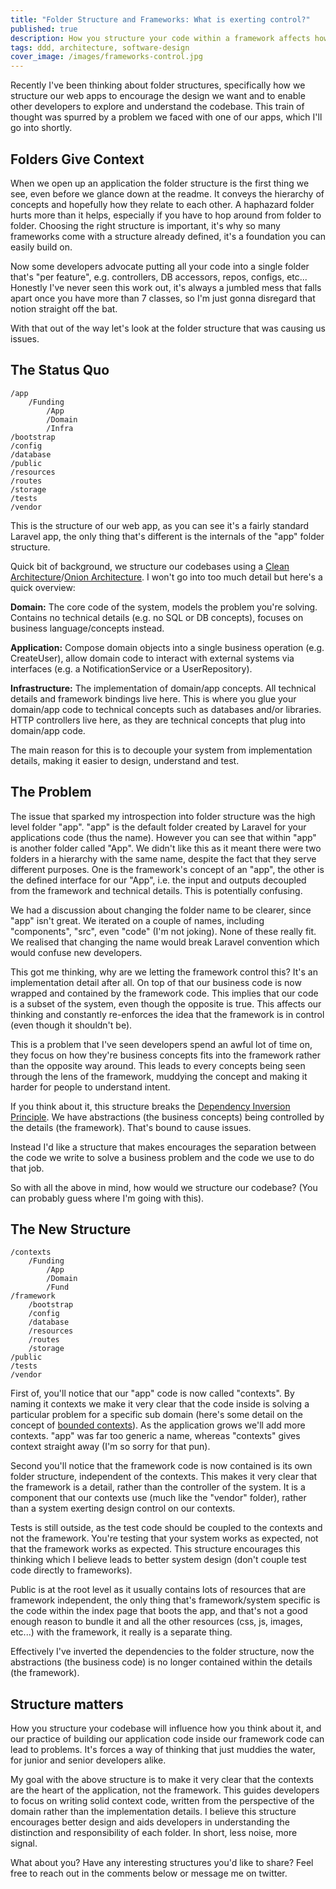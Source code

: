 ```yaml
---
title: "Folder Structure and Frameworks: What is exerting control?"
published: true
description: How you structure your code within a framework affects how you think about your system, what problems can this cause and can we solve them?
tags: ddd, architecture, software-design
cover_image: /images/frameworks-control.jpg
---
```

Recently I've been thinking about folder structures, specifically how we structure our web apps to encourage the design we want and to enable other developers to explore and understand the codebase. This train of thought was spurred by a problem we faced with one of our apps, which I'll go into shortly.

## Folders Give Context
When we open up an application the folder structure is the first thing we see, even before we glance down at the readme. It conveys the hierarchy of concepts and hopefully how they relate to each other. A haphazard folder hurts more than it helps, especially if you have to hop around from folder to folder. Choosing the right structure is important, it's why so many frameworks come with a structure already defined, it's a foundation you can easily build on.

Now some developers advocate putting all your code into a single folder that's "per feature", e.g. controllers, DB accessors, repos, configs, etc... Honestly I've never seen this work out, it's always a jumbled mess that falls apart once you have more than 7 classes, so I'm just gonna disregard that notion straight off the bat.

With that out of the way let's look at the folder structure that was causing us issues.

## The Status Quo
```
/app
    /Funding
    	/App
	    /Domain
	    /Infra
/bootstrap
/config
/database
/public
/resources
/routes
/storage
/tests
/vendor
```

This is the structure of our web app, as you can see it's a fairly standard Laravel app, the only thing that's different is the internals of the "app" folder structure.

Quick bit of background, we structure our codebases using a [Clean Architecture](https://barryosull.com/blog/cleaning-up-your-codebase-with-a-clean-architecture/)/[Onion Architecture](https://www.codeguru.com/csharp/csharp/cs_misc/designtechniques/understanding-onion-architecture.html). I won't go into too much detail but here's a quick overview:

**Domain:** The core code of the system, models the problem you're solving. Contains no technical details (e.g. no SQL or DB concepts), focuses on business language/concepts instead.

**Application:** Compose domain objects into a single business operation (e.g. CreateUser), allow domain code to interact with external systems via interfaces (e.g. a NotificationService or a UserRepository). 

**Infrastructure:** The implementation of domain/app concepts. All technical details and framework bindings live here. This is where you glue your domain/app code to technical concepts such as databases and/or libraries. HTTP controllers live here, as they are technical concepts that plug into domain/app code.

The main reason for this is to decouple your system from implementation details, making it easier to design, understand and test.

## The Problem
The issue that sparked my introspection into folder structure was the high level folder "app". "app" is the default folder created by Laravel for your applications code (thus the name). However you can see that within "app" is another folder called "App". We didn't like this as it meant there were two folders in a hierarchy with the same name, despite the fact that they serve different purposes. One is the framework's concept of an "app", the other is the defined interface for our "App", i.e. the input and outputs decoupled from the framework and technical details. This is potentially confusing.

We had a discussion about changing the folder name to be clearer, since "app" isn't great. We iterated on a couple of names, including "components", "src", even "code" (I'm not joking). None of these really fit. We realised that changing the name would break Laravel convention which would confuse new developers. 

This got me thinking, why are we letting the framework control this? It's an implementation detail after all. On top of that our business code is now wrapped and contained by the framework code. This implies that our code is a subset of the system, even though the opposite is true. This affects our thinking and constantly re-enforces the idea that the framework is in control (even though it shouldn't be).

This is a problem that I've seen developers spend an awful lot of time on, they focus on how they're business concepts fits into the framework rather than the opposite way around. This leads to every concepts being seen through the lens of the framework, muddying the concept and making it harder for people to understand intent.

If you think about it, this structure breaks the [Dependency Inversion Principle](https://stackify.com/dependency-inversion-principle/). We have abstractions (the business concepts) being controlled by the details (the framework). That's bound to cause issues.

Instead I'd like a structure that makes encourages the separation between the code we write to solve a business problem and the code we use to do that job. 

So with all the above in mind, how would we structure our codebase? (You can probably guess where I'm going with this).

## The New Structure
```
/contexts
	/Funding
		/App
		/Domain
		/Fund
/framework
	/bootstrap
	/config
	/database
	/resources
	/routes
	/storage
/public
/tests
/vendor
```

First of, you'll notice that our "app" code is now called "contexts". By naming it contexts we make it very clear that the code inside is solving a particular problem for a specific sub domain (here's some detail on the concept of [bounded contexts](https://martinfowler.com/bliki/BoundedContext.html)). As the application grows we'll add more contexts. "app" was far too generic a name, whereas "contexts" gives context straight away (I'm so sorry for that pun).

Second you'll notice that the framework code is now contained is its own folder structure, independent of the contexts. This makes it very clear that the framework is a detail, rather than the controller of the system. It is a component that our contexts use (much like the "vendor" folder), rather than a system exerting design control on our contexts.

Tests is still outside, as the test code should be coupled to the contexts and not the framework. You're testing that your system works as expected, not that the framework works as expected. This structure encourages this thinking which I believe leads to better system design (don't couple test code directly to frameworks).

Public is at the root level as it usually contains lots of resources that are framework independent, the only thing that's framework/system specific is the code within the index page that boots the app, and that's not a good enough reason to bundle it and all the other resources (css, js, images, etc...) with the framework, it really is a separate thing.

Effectively I've inverted the dependencies to the folder structure, now the abstractions (the business code) is no longer contained within the details (the framework).

## Structure matters
How you structure your codebase will influence how you think about it, and our practice of building our application code inside our framework code can lead to problems. It's forces a way of thinking that just muddies the water, for junior and senior developers alike.

My goal with the above structure is to make it very clear that the contexts are the heart of the application, not the framework. This guides developers to focus on writing solid context code, written from the perspective of the domain rather than the implementation details. I believe this structure encourages better design and aids developers in understanding the distinction and responsibility of each folder. In short, less noise, more signal.

What about you? Have any interesting structures you'd like to share? Feel free to reach out in the comments below or message me on twitter.
